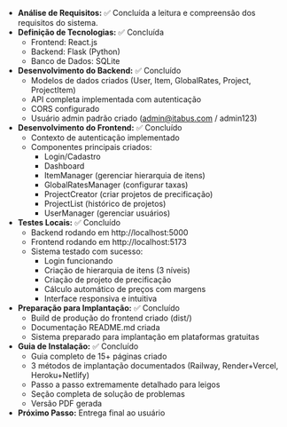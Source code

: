 - **Análise de Requisitos:** ✅ Concluída a leitura e compreensão dos requisitos do sistema.
- **Definição de Tecnologias:** ✅ Concluída
  - Frontend: React.js
  - Backend: Flask (Python)
  - Banco de Dados: SQLite
- **Desenvolvimento do Backend:** ✅ Concluído
  - Modelos de dados criados (User, Item, GlobalRates, Project, ProjectItem)
  - API completa implementada com autenticação
  - CORS configurado
  - Usuário admin padrão criado (admin@itabus.com / admin123)
- **Desenvolvimento do Frontend:** ✅ Concluído
  - Contexto de autenticação implementado
  - Componentes principais criados:
    - Login/Cadastro
    - Dashboard
    - ItemManager (gerenciar hierarquia de itens)
    - GlobalRatesManager (configurar taxas)
    - ProjectCreator (criar projetos de precificação)
    - ProjectList (histórico de projetos)
    - UserManager (gerenciar usuários)
- **Testes Locais:** ✅ Concluído
  - Backend rodando em http://localhost:5000
  - Frontend rodando em http://localhost:5173
  - Sistema testado com sucesso:
    - Login funcionando
    - Criação de hierarquia de itens (3 níveis)
    - Criação de projeto de precificação
    - Cálculo automático de preços com margens
    - Interface responsiva e intuitiva
- **Preparação para Implantação:** ✅ Concluído
  - Build de produção do frontend criado (dist/)
  - Documentação README.md criada
  - Sistema preparado para implantação em plataformas gratuitas
- **Guia de Instalação:** ✅ Concluído
  - Guia completo de 15+ páginas criado
  - 3 métodos de implantação documentados (Railway, Render+Vercel, Heroku+Netlify)
  - Passo a passo extremamente detalhado para leigos
  - Seção completa de solução de problemas
  - Versão PDF gerada
- **Próximo Passo:** Entrega final ao usuário

